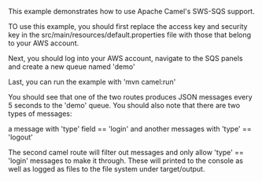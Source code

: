 This example demonstrates how to use Apache Camel's SWS-SQS support.

TO use this example, you should first replace the access key and security key
in the src/main/resources/default.properties file with those that belong to your AWS
account.

Next, you should log into your AWS account, navigate to the SQS panels and create
a new queue named 'demo'

Last, you can run the example with 'mvn camel:run'

You should see that one of the two routes produces JSON messages every 5 seconds 
to the 'demo' queue. You should also note that there are two types of messages:

a message with 'type' field == 'login' and another messages with 'type' == 'logout'

The second camel route will filter out messages and only allow 'type' == 'login' messages
to make it through. These will printed to the console as well as logged as files
to the file system under target/output.
